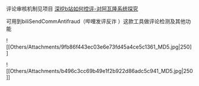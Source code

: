 
评论审核机制见项目 [深挖b站如何控评-对阿瓦隆系统探究]( https://github.com/freedom-introvert/Research-on-Avalon-System-in-Bilibili-Comment-Area?tab=readme-ov-file)

可用到biliSendCommAntifraud（哔哩发评反诈 ）这款工具做评论检测及其他功能

![[Others/Attachments/9fb86f443ec03e6e73fd45a4ce5c1361_MD5.jpg|250]]

![[Others/Attachments/b496c3cc69b49e1f2b922d86adc5c941_MD5.jpg|250]]